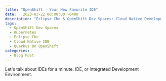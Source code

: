 ```yaml
---
title: "OpenShift - Your New Favorite IDE"
date:   2023-03-22 00:00:00 -0400
description: "Eclipse Che & OpenShift Dev Spaces: Cloud Native Development - In The Cloud"
tags:
  - OpenShift Dev Spaces
  - Kubernetes
  - Eclipse Che
  - Cloud Native IDE
  - Quarkus On OpenShift
categories:
  - Blog Post
---
```


Let's talk about IDEs for a minute.  IDE, or Integrated Development Environment.  